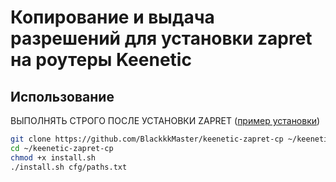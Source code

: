 # Копирование и выдача разрешений для установки zapret на роутеры Keenetic

## Использование

ВЫПОЛНЯТЬ СТРОГО ПОСЛЕ УСТАНОВКИ ZAPRET ([пример установки](https://habr.com/ru/articles/834826/))

```bash
git clone https://github.com/BlackkkMaster/keenetic-zapret-cp ~/keenetic-zapret-cp
cd ~/keenetic-zapret-cp
chmod +x install.sh
./install.sh cfg/paths.txt
```
